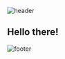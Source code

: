 ![header](https://capsule-render.vercel.app/api?type=waving&color=0:F59A43,100:F47C20&text=Gabriel%20Sánchez&fontColor=E6EBEF&fontSize=38&fontAlign=78&height=160&fontAlignY=35)

## Hello there!

![footer](https://capsule-render.vercel.app/api?type=waving&color=0:F47C20,100:F59A43&height=100&section=footer)
